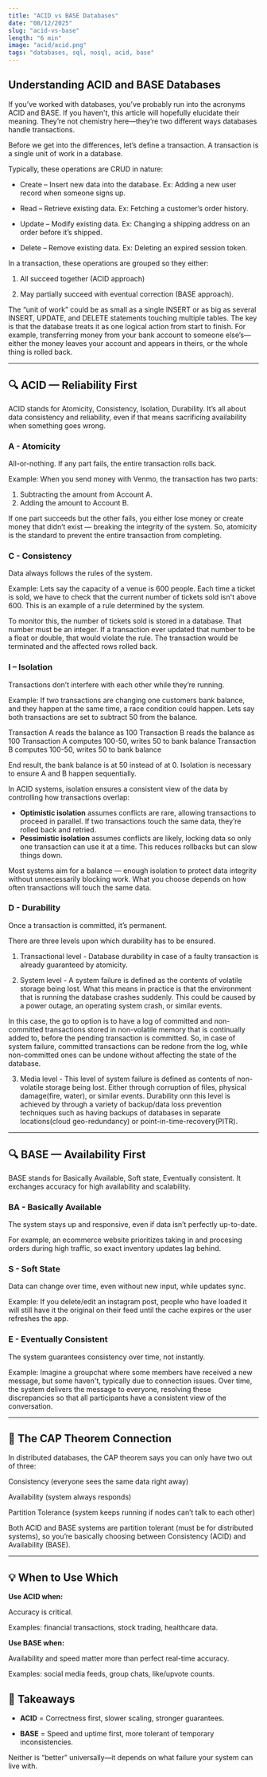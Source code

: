```yaml
---
title: "ACID vs BASE Databases"
date: "08/12/2025"
slug: "acid-vs-base"
length: "6 min"
image: "acid/acid.png"
tags: "databases, sql, nosql, acid, base"
---
```


## Understanding ACID and BASE Databases
If you’ve worked with databases, you’ve probably run into the acronyms ACID and BASE.
If you haven't, this article will hopefully elucidate their meaning.
They’re not chemistry here—they’re two different ways databases handle transactions.

Before we get into the differences, let’s define a transaction.
A transaction is a single unit of work in a database.

Typically, these operations are CRUD in nature:

- Create – Insert new data into the database.
Ex: Adding a new user record when someone signs up.

- Read – Retrieve existing data.
Ex: Fetching a customer’s order history.

- Update – Modify existing data.
Ex: Changing a shipping address on an order before it’s shipped.

- Delete – Remove existing data.
Ex: Deleting an expired session token.

In a transaction, these operations are grouped so they either:

1. All succeed together (ACID approach)

2. May partially succeed with eventual correction (BASE approach).

The “unit of work” could be as small as a single INSERT or as big as several INSERT, UPDATE, and DELETE statements touching multiple tables. The key is that the database treats it as one logical action from start to finish.
For example, transferring money from your bank account to someone else’s—either the money leaves your account and appears in theirs, or the whole thing is rolled back.

---

## 🔍 ACID — Reliability First
ACID stands for Atomicity, Consistency, Isolation, Durability.
It’s all about data consistency and reliability, even if that means sacrificing availability when something goes wrong.

### A - Atomicity

All-or-nothing. If any part fails, the entire transaction rolls back.

Example: When you send money with Venmo, the transaction has two parts:

1. Subtracting the amount from Account A.
2. Adding the amount to Account B.

If one part succeeds but the other fails, you either lose money or create money that didn’t exist — breaking the integrity of the system. So, atomicity is the standard to prevent the entire transaction from completing. 

### C - Consistency

Data always follows the rules of the system.

Example: Lets say the capacity of a venue is 600 people. Each time a ticket is sold, we have to check that the current number of tickets sold isn't above 600. This is an example of a rule determined by the system.

To monitor this, the number of tickets sold is stored in a database. That number must be an integer. If a transaction ever updated that number to be a float or double, that would violate the rule. The transaction would be terminated and the affected rows rolled back.

### I – Isolation

Transactions don’t interfere with each other while they’re running.

Example: If two transactions are changing one customers bank balance, and they happen at the same time, a race condition could happen. Lets say both transactions are set to subtract 50 from the balance.

Transaction A reads the balance as 100
Transaction B reads the balance as 100
Transaction A computes 100-50, writes 50 to bank balance
Transaction B computes 100-50, writes 50 to bank balance

End result, the bank balance is at 50 instead of at 0. Isolation is necessary to ensure A and B happen sequentially. 

In ACID systems, isolation ensures a consistent view of the data by controlling how transactions overlap:

* **Optimistic isolation** assumes conflicts are rare, allowing transactions to proceed in parallel. If two transactions touch the same data, they’re rolled back and retried.
* **Pessimistic isolation** assumes conflicts are likely, locking data so only one transaction can use it at a time. This reduces rollbacks but can slow things down.

Most systems aim for a balance — enough isolation to protect data integrity without unnecessarily blocking work. What you choose depends on how often transactions will touch the same data. 

### D - Durability

Once a transaction is committed, it’s permanent.

There are three levels upon which durability has to be ensured.

1. Transactional level - Database durability in case of a faulty transaction is already guaranteed by atomicity. 

2. System level - A system failure is defined as the contents of volatile storage being lost. What this means in practice is that the environment that is running the database crashes suddenly. This could be caused by a power outage, an operating system crash, or similar events.

In this case, the go to option is to have a log of committed and non-committed transactions stored in non-volatile memory that is continually added to, before the pending transaction is committed. So, in case of system failure, committed transactions can be redone from the log, while non-committed ones can be undone without affecting the state of the database. 

3. Media level - This level of system failure is defined as contents of non-volatile storage being lost. Either through corruption of files, physical damage(fire, water), or similar events. Durability onn this level is achieved by through a variety of backup/data loss prevention techniques such as having backups of databases in separate locations(cloud geo-redundancy) or point-in-time-recovery(PITR). 

---

## 🔍 BASE — Availability First
BASE stands for Basically Available, Soft state, Eventually consistent.
It exchanges accuracy for high availability and scalability.

### BA - Basically Available
 
The system stays up and responsive, even if data isn’t perfectly up-to-date. 

For example, an ecommerce website prioritizes taking in and procesing orders during high traffic, so exact inventory updates lag behind.

### S - Soft State

Data can change over time, even without new input, while updates sync.

Example: If you delete/edit an instagram post, people who have loaded it will still have it the original on their feed until the cache expires or the user refreshes the app. 

### E - Eventually Consistent

The system guarantees consistency over time, not instantly.

Example: Imagine a groupchat where some members have received a new message, but some haven't, typically due to connection issues. Over time, the system delivers the message to everyone, resolving these discrepancies so that all participants have a consistent view of the conversation.

---

## 🧠 The CAP Theorem Connection
In distributed databases, the CAP theorem says you can only have two out of three:

Consistency (everyone sees the same data right away)

Availability (system always responds)

Partition Tolerance (system keeps running if nodes can’t talk to each other)

Both ACID and BASE systems are partition tolerant (must be for distributed systems),
so you’re basically choosing between Consistency (ACID) and Availability (BASE). 

---

## 💡 When to Use Which
**Use ACID when:**

Accuracy is critical.

Examples: financial transactions, stock trading, healthcare data.

**Use BASE when:**

Availability and speed matter more than perfect real-time accuracy.

Examples: social media feeds, group chats, like/upvote counts.

## 📌 Takeaways

- **ACID** = Correctness first, slower scaling, stronger guarantees.

- **BASE** = Speed and uptime first, more tolerant of temporary inconsistencies.

Neither is “better” universally—it depends on what failure your system can live with.